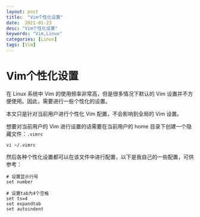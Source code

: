 ```yaml
---
layout: post
title:  "Vim个性化设置"
date:  2021-01-23
desc: "Vim个性化设置"
keywords: "Vim,Linux"
categories: [Linux]
tags: [Vim]
---
```

# Vim个性化设置

在 Linux 系统中 Vim 的使用频率非常高，但是很多情况下默认的 Vim 设置并不方便使用。因此，需要进行一些个性化的设置。

本文只是针对当前用户进行个性化 Vim 配置，不会影响到全局的 Vim 设置。

想要对当前用户的 Vim 进行设置的话需要在当前用户的 home 目录下创建一个隐藏文件：`.vimrc`

```shell
vi ~/.vimrc
```

然后各种个性化设置都可以在该文件中进行配置，以下是我自己的一些配置，可供参考：

```shell
# 设置显示行号
set number

# 设置tab为4个空格
set ts=4
set expandtab
set autoindent
```
